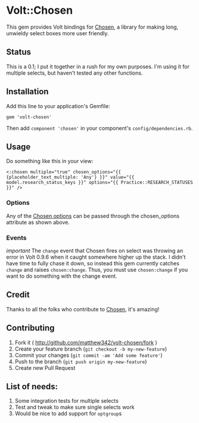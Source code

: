 # Volt::Chosen
This gem provides Volt bindings for
[Chosen](https://github.com/harvesthq/chosen), a library for making long, unwieldy
select boxes more user friendly.

## Status
This is a 0.1; I put it together in a rush for my own purposes. I'm using it for
multiple selects, but haven't tested any other functions.

## Installation

Add this line to your application's Gemfile:

    gem 'volt-chosen'

Then add ```component 'chosen'``` in your component's ```config/dependencies.rb```.


## Usage
Do something like this in your view:
```
<:chosen multiple="true" chosen_options="{{ {placeholder_text_multiple: 'Any'} }}" value="{{ model.research_status_keys }}" options="{{ Practice::RESEARCH_STATUSES }}" />
```

### Options
Any of the [Chosen options](https://harvesthq.github.io/chosen/options.html) can
be passed through the chosen_options attribute as shown above.

### Events
*important*
The ```change``` event that Chosen fires on select was throwing an error in Volt 0.9.6 when it caught somewhere higher up the stack. I didn't have time to fully chase it down, so instead this gem currently catches ```change``` and raises ```chosen:change```. Thus, you must use ```chosen:change``` if you want to do something with the change event.

## Credit
Thanks to all the folks who contribute to [Chosen](https://github.com/harvesthq/chosen), it's amazing!

## Contributing

1. Fork it ( http://github.com/matthew342/volt-chosen/fork )
2. Create your feature branch (`git checkout -b my-new-feature`)
3. Commit your changes (`git commit -am 'Add some feature'`)
4. Push to the branch (`git push origin my-new-feature`)
5. Create new Pull Request

## List of needs:
1. Some integration tests for multiple selects
2. Test and tweak to make sure single selects work
3. Would be nice to add support for ```optgroup```s

